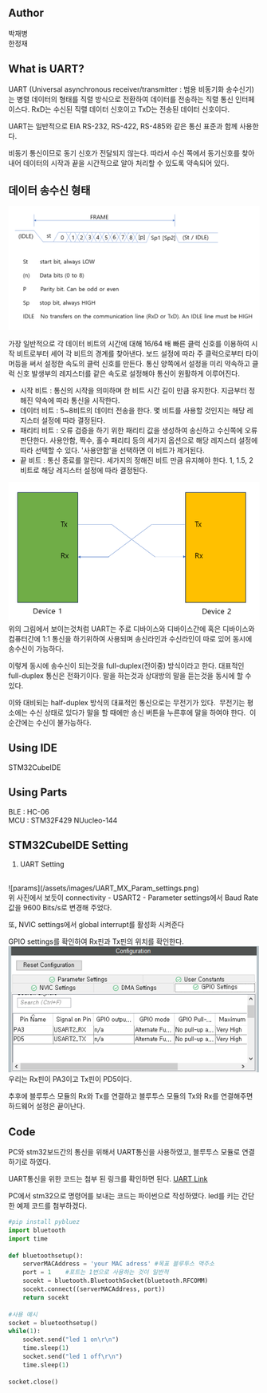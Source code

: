 ## Author
박재병
<br>
한정재

## What is UART?
UART (Universal asynchronous receiver/transmitter : 범용 비동기화 송수신기)는 병렬 데이터의 형태를 직렬 방식으로 전환하여 데이터를 전송하는 직렬 통신 인터페이스다.
RxD는 수신된 직렬 데이터 신호이고 TxD는 전송된 데이터 신호이다.

UART는 일반적으로 EIA RS-232, RS-422, RS-485와 같은 통신 표준과 함께 사용한다.

비동기 통신이므로 동기 신호가 전달되지 않는다. 따라서 수신 쪽에서 동기신호를 찾아내어 데이터의 시작과 끝을 시간적으로 알아 처리할 수 있도록 약속되어 있다.

## 데이터 송수신 형태
![데이터 송수신 형태](/assets/images/UART.png)

가장 일반적으로 각 데이터 비트의 시간에 대해 16/64 배 빠른 클럭 신호를 이용하여 시작 비트로부터 세어 각 비트의 경계를 찾아낸다.
보드 설정에 따라 주 클럭으로부터 타이머등을 써서 설정한 속도의 클럭 신호를 만든다.
통신 양쪽에서 설정을 미리 약속하고 클럭 신호 발생부의 레지스터를 같은 속도로 설정해야 통신이 원활하게 이루어진다.
<br>
+ 시작 비트 : 통신의 시작을 의미하며 한 비트 시간 길이 만큼 유지한다. 지금부터 정해진 약속에 따라 통신을 시작한다.
+ 데이터 비트 : 5~8비트의 데이터 전송을 한다. 몇 비트를 사용할 것인지는 해당 레지스터 설정에 따라 결정된다.
+ 패리티 비트 : 오류 검증을 하기 위한 패리티 값을 생성하여 송신하고 수신쪽에 오류 판단한다. 사용안함, 짝수, 홀수 패리티 등의 세가지 옵션으로 해당 레지스터 설정에 따라 선택할 수 있다. '사용안함'을 선택하면 이 비트가 제거된다.
+ 끝 비트 : 통신 종료를 알린다. 세가지의 정해진 비트 만큼 유지해야 한다. 1, 1.5, 2비트로 해당 레지스터 설정에 따라 결정된다.

![Rx-Tx](/assets/images/UART_tx_rx.png)
<br>
위의 그림에서 보이는것처럼 UART는 주로 디바이스와 디바이스간에 혹은 디바이스와 컴퓨터간에 1:1 통신을 하기위하여 사용되며 송신라인과 수신라인이 따로 있어 동시에 송수신이 가능하다.  

이렇게 동시에 송수신이 되는것을 full-duplex(전이중) 방식이라고 한다. 대표적인 full-duplex 통신은 전화기이다. 말을 하는것과 상대방의 말을 듣는것을 동시에 할 수 있다. 

이와 대비되는 half-duplex 방식의 대표적인 통신으로는 무전기가 있다.  무전기는 평소에는 수신 상태로 있다가 말을 할 때에만 송신 버튼을 누른후에 말을 하여야 한다.  이 순간에는 수신이 불가능하다.

## Using IDE
STM32CubeIDE

## Using Parts    
BLE : HC-06
<br>
MCU : STM32F429 NUucleo-144   


## STM32CubeIDE Setting
1. UART Setting
<br>
![params](/assets/images/UART_MX_Param_settings.png)
<br>
위 사진에서 보듯이 connectivity - USART2 - Parameter settings에서 Baud Rate값을 9600 Bits/s로 변경해 주었다.

또, NVIC settings에서 global interrupt를 활성화 시켜준다

GPIO settings를 확인하여 Rx핀과 Tx핀의 위치를 확인한다.
<br>
![GPIO](/assets/images/UART_GPIO.png)
<br>
우리는 Rx핀이 PA3이고 Tx핀이 PD5이다. 

추후에 블루투스 모듈의 Rx와 Tx를 연결하고 블루투스 모듈의 Tx와 Rx를 연결해주면 하드웨어 설정은 끝이난다.

## Code
PC와 stm32보드간의 통신을 위해서 UART통신을 사용하였고, 블루투스 모듈로 연결하기로 하였다.

UART통신을 위한 코드는 첨부 된 링크를 확인하면 된다.
[UART Link][UART-CODE]

[UART-CODE]: https://github.com/Intel-Edge-AI-SW-Developers-2nd-Team-1/HandSignalRecognitionSystem/tree/main/ble

PC에서 stm32으로 명령어를 보내는 코드는 파이썬으로 작성하였다. led를 키는 간단한 예제 코드를 첨부하겠다.
```python
#pip install pybluez
import bluetooth
import time

def bluetoothsetup():
    serverMACAddress = 'your MAC adress' #목표 블루투스 맥주소
    port = 1    #포트는 1번으로 사용하는 것이 일반적
    socekt = bluetooth.BluetoothSocket(bluetooth.RFCOMM)
    socekt.connect((serverMACAddress, port))
    return socekt

#사용 예시
socket = bluetoothsetup()
while(1):
    socket.send("led 1 on\r\n")
    time.sleep(1)
    socket.send("led 1 off\r\n")
    time.sleep(1)
    
socket.close()
```
